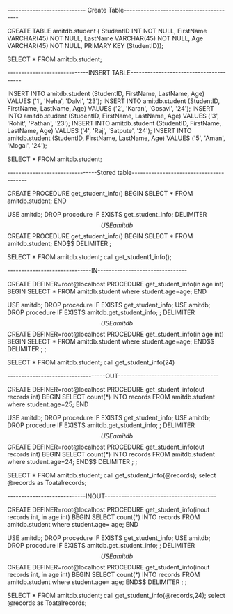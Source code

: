 ---------------------------- Create Table----------------------------------------

CREATE TABLE amitdb.student (
  StudentID INT NOT NULL,
  FirstName VARCHAR(45) NOT NULL,
  LastName VARCHAR(45) NOT NULL,
  Age VARCHAR(45) NOT NULL,
  PRIMARY KEY (StudentID));

SELECT * FROM amitdb.student;

-----------------------------INSERT TABLE---------------------------------------

INSERT INTO amitdb.student (StudentID, FirstName, LastName, Age) VALUES ('1', 'Neha', 'Dalvi', '23');
INSERT INTO amitdb.student (StudentID, FirstName, LastName, Age) VALUES ('2', 'Karan', 'Gosavi', '24');
INSERT INTO amitdb.student (StudentID, FirstName, LastName, Age) VALUES ('3', 'Rohit', 'Pathan', '23');
INSERT INTO amitdb.student (StudentID, FirstName, LastName, Age) VALUES ('4', 'Raj', 'Satpute', '24');
INSERT INTO amitdb.student (StudentID, FirstName, LastName, Age) VALUES ('5', 'Aman', 'Mogal', '24');

SELECT * FROM amitdb.student;


--------------------------------Stored table----------------------------------------

CREATE PROCEDURE get_student_info()
BEGIN
SELECT * FROM amitdb.student;
END

USE amitdb;
DROP procedure IF EXISTS get_student_info;
DELIMITER $$
USE amitdb$$
CREATE PROCEDURE get_student_info()
BEGIN
SELECT * FROM amitdb.student;
END$$
DELIMITER ;

SELECT * FROM amitdb.student;
call get_student1_info();


------------------------------IN--------------------------------

CREATE DEFINER=root@localhost PROCEDURE get_student_info(in age int)
BEGIN
SELECT * FROM amitdb.student where student.age=age;
END

USE amitdb;
DROP procedure IF EXISTS get_student_info;
USE amitdb;
DROP procedure IF EXISTS amitdb.get_student_info;
;
DELIMITER $$
USE amitdb$$
CREATE DEFINER=root@localhost PROCEDURE get_student_info(in age int)
BEGIN
SELECT * FROM amitdb.student where student.age=age;
END$$
DELIMITER ;
;

SELECT * FROM amitdb.student;
call get_student_info(24)


-----------------------------------OUT------------------------------------

CREATE DEFINER=root@localhost PROCEDURE get_student_info(out records int)
BEGIN
SELECT count(*) INTO records FROM amitdb.student where student.age=25;
END

USE amitdb;
DROP procedure IF EXISTS get_student_info;
USE amitdb;
DROP procedure IF EXISTS amitdb.get_student_info;
;
DELIMITER $$
USE amitdb$$
CREATE DEFINER=root@localhost PROCEDURE get_student_info(out records int)
BEGIN
SELECT count(*) INTO records FROM amitdb.student where student.age=24;
END$$
DELIMITER ;
;

SELECT * FROM amitdb.student;
call get_student_info(@records);
select @records as Toatalrecords;



----------------------------INOUT----------------------------------------

CREATE DEFINER=root@localhost PROCEDURE get_student_info(inout records int, in age int)
BEGIN
SELECT count(*) INTO records FROM amitdb.student where student.age= age;
END

USE amitdb;
DROP procedure IF EXISTS get_student_info;
USE amitdb;
DROP procedure IF EXISTS amitdb.get_student_info;
;
DELIMITER $$
USE amitdb$$
CREATE DEFINER=root@localhost PROCEDURE get_student_info(inout records int, in age int)
BEGIN
SELECT count(*) INTO records FROM amitdb.student where student.age= age;
END$$
DELIMITER ;
;

SELECT * FROM amitdb.student;
call get_student_info(@records,24);
select @records as Toatalrecords;
